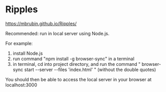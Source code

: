 # Ripples

https://mbrubin.github.io/Ripples/

Recommended: run in local server using Node.js.

For example:
1. install Node.js
1. run command "npm install -g browser-sync" in a terminal
1. in terminal, cd into project directory, and run the command " browser-sync start --server --files 'index.html' " (without the double quotes)

You should then be able to access the local server in your browser at localhost:3000
